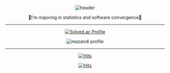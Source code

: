 <div align = center>
    
  ![header](https://capsule-render.vercel.app/api?type=shark&color=auto&height=300&section=header&text=🌼DAHEE🌼&fontSize=70)
  
  🍦I’m majoring in statistics and software convergence🎈
    
    
    
----------------------
    
[![Solved.ac Profile](http://mazassumnida.wtf/api/generate_badge?boj=chlek555)](https://solved.ac/chlek555)
  
![mazandi profile](http://mazandi.herokuapp.com/api?handle=chlek555&theme=dark)
  
    
----------------------
    
  [![Hits](https://hits.seeyoufarm.com/api/count/incr/badge.svg?url=https%3A%2F%2Fgithub.com%2Fdaheeda&count_bg=%23A1AFFF&title_bg=%23FF6D6D&icon=twitch.svg&icon_color=%23FFFFFF&title=hits&edge_flat=false)](https://hits.seeyoufarm.com)
    
  [![Hits](https://hits.seeyoufarm.com/api/count/incr/badge.svg?url=https%3A%2F%2Fgithub.com%2Fdaheeda&count_bg=%23E2CA59&title_bg=%23FF9595&icon=github.svg&icon_color=%23000000&title=HIT&edge_flat=false)](https://hits.seeyoufarm.com)
